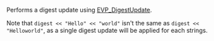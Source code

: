 Performs a digest update using [EVP_DigestUpdate](https://www.openssl.org/docs/man3.0/man3/EVP_DigestUpdate.html).

Note that `digest << "Hello" << "world"` isn't the same as `digest << "Helloworld"`, as a single digest update will be applied for each strings.
